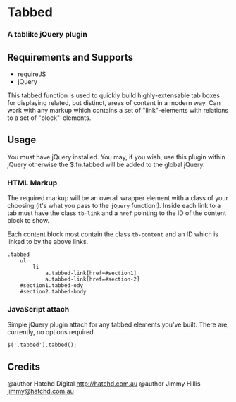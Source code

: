 # Tabbed
### A tablike jQuery plugin

## Requirements and Supports

- requireJS
- jQuery

This tabbed function is used to quickly build highly-extensable tab boxes
for displaying related, but distinct, areas of content in a modern way. Can
work with any markup which contains a set of "link"-elements with relations
to a set of "block"-elements.

## Usage

You must have jQuery installed. You may, if you wish, use this plugin within
jQuery otherwise the $.fn.tabbed will be added to the global jQuery.

### HTML Markup

The required markup will be an overall wrapper element with a class of your
choosing (it's what you pass to the `jQuery` function!). Inside each link to
a tab must have the class `tb-link` and a `href` pointing to the ID of the
content block to show.

Each content block most contain the class `tb-content` and an ID which is
linked to by the above links.

    .tabbed
        ul
            li
                a.tabbed-link[href=#section1]
                a.tabbed-link[href=#section-2]
        #section1.tabbed-ody
        #section2.tabbed-body

### JavaScript attach

Simple jQuery plugin attach for any tabbed elements you've built. There
are, currently, no options required.

    $('.tabbed').tabbed();

## Credits

@author Hatchd Digital <http://hatchd.com.au>
@author Jimmy Hillis <jimmy@hatchd.com.au>
